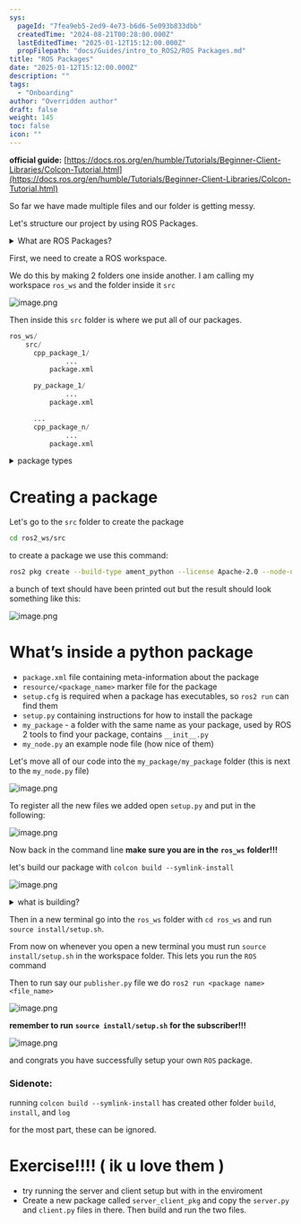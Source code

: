 ```yaml
---
sys:
  pageId: "7fea9eb5-2ed9-4e73-b6d6-5e093b833dbb"
  createdTime: "2024-08-21T00:28:00.000Z"
  lastEditedTime: "2025-01-12T15:12:00.000Z"
  propFilepath: "docs/Guides/intro_to_ROS2/ROS Packages.md"
title: "ROS Packages"
date: "2025-01-12T15:12:00.000Z"
description: ""
tags:
  - "Onboarding"
author: "Overridden author"
draft: false
weight: 145
toc: false
icon: ""
---
```


**official guide:** [https://docs.ros.org/en/humble/Tutorials/Beginner-Client-Libraries/Colcon-Tutorial.html](https://docs.ros.org/en/humble/Tutorials/Beginner-Client-Libraries/Colcon-Tutorial.html)

So far we have made multiple files and our folder is getting messy.

Let's structure our project by using ROS Packages.

<details>

<summary>What are ROS Packages?</summary>

ROS Packages are, as the name implies, packages of code that are highly sharable between ROS developers.

They consist of a folder, `package.xml` file, and source code

```python
      cpp_package_1/
		      ... imagine much code files here ..
          package.xml
```

</details>

First, we need to create a ROS workspace.

We do this by making 2 folders one inside another. I am calling my workspace `ros_ws` and the folder inside it `src`

![image.png](https://prod-files-secure.s3.us-west-2.amazonaws.com/d518164a-d88e-44d1-a4ee-3adb3bd8bce0/70706947-fd18-4537-a67b-e12946812d31/image.png?X-Amz-Algorithm=AWS4-HMAC-SHA256&X-Amz-Content-Sha256=UNSIGNED-PAYLOAD&X-Amz-Credential=ASIAZI2LB4663YLJOSQM%2F20250705%2Fus-west-2%2Fs3%2Faws4_request&X-Amz-Date=20250705T131932Z&X-Amz-Expires=3600&X-Amz-Security-Token=IQoJb3JpZ2luX2VjEDgaCXVzLXdlc3QtMiJGMEQCICvUWviXHbJuULcKPqodNVEj484yvyhO96S4CUktIhnOAiAqIzvdL9lWffgfMdI2ia2X5yfMb28jujlZVT5cd3Qo6ir%2FAwhBEAAaDDYzNzQyMzE4MzgwNSIMMVstIxz4CcoPS%2FZTKtwDBuV8NLQi7xL15%2B96T8vvUk5XdeXtl5FbJbAQ2TlD9sHu%2F4a9g5m%2BG5xqPb9%2FGNADo1TnkGSFWldkCKTXHc3EBAE2HJsLGb%2BOhYuSnsN5nC83L83MG4Y9BJrZW3WJo6pyFQrAAetSga0ucdiuEpdxoqK9bgKIWa6jX%2B7sCBlgRTU9vAOmnBwyVmT3KIDy3hinjQG33BMF37%2F2Wt86ho6lthnLJuAoqlE5%2FduOgLby%2FS%2FLPOOhcSMMJbUuaf0g10czE%2BcTp6WAJ1sNovJNRFfTOBuaYR0AEGWt4gT60VnXimIpBe%2BhrU8aIGnTx1vA8n0oCpucwyHfk83NDxKAxxTT0NhF8uh37Zl5v%2BY9T0pxYH1uimRBArFB5JA5N4GhgjPaLail%2B4cNkQtjkASCbAiDUm244T0y4KJnNn3pPDteNV6KbC81yb6GEmqK%2Fx9uwINd4sZOJfugifRUh9bgZFqykHm9RvCsuD0tYVX27aKNJPWnEU817KKtfFwitJx10STJ%2B7HU%2FUInPMcC1yTXgHMrZTZeF%2FQQAzf4yFTN9SqliR8Mt7jmBuUKRtvwLkz0%2FnhbhGUkBZa7pGaHGg354fand%2BANB%2FGIZsLy2pAZguH1PpaX%2FO9F2buvcIHMkncwhLGjwwY6pgHPYjYpLdE2UVh88enYfehT8Fb%2BJC01elY6Ypy%2FBdqt8SQCCsG6dPUpT%2F05RcWma9jpPb6NNbGV3JE0l%2BP3BySEQ4%2Bod9390URaHjIwKxNkPA1g4vwWz3iZi3E%2BWzaO73JdN2h6o%2FWk4618KiZaIJuiH%2FETP3vqGW5MUgi%2BHDiqA0ajAjK87qMi%2BKV6OiBzlD%2BSQJRAFFYqlQ72NP6oeKkpEz7XWquQ&X-Amz-Signature=cf630e446d27905a21096e2490e0a5e14dfe8c9b61fece3ff730c1b5a281952d&X-Amz-SignedHeaders=host&x-amz-checksum-mode=ENABLED&x-id=GetObject)

Then inside this `src` folder is where we put all of our packages.

```python
ros_ws/
    src/
      cpp_package_1/
		      ...
          package.xml

      py_package_1/
		      ...
          package.xml

      ...
      cpp_package_n/
		      ...
          package.xml

```

<details>

<summary>package types</summary>

packages can be either `C++` or python.

the intern file structure is different for each but for this guide we will stick to creating python packages

</details>

# Creating a package

Let's go to the `src` folder to create the package

```bash
cd ros2_ws/src
```

to create a package we use this command:

```bash
ros2 pkg create --build-type ament_python --license Apache-2.0 --node-name my_node my_package
```

a bunch of text should have been printed out but the result should look something like this:

![image.png](https://prod-files-secure.s3.us-west-2.amazonaws.com/d518164a-d88e-44d1-a4ee-3adb3bd8bce0/e6cf1e3f-8512-4a3e-b131-079f800bf3e8/image.png?X-Amz-Algorithm=AWS4-HMAC-SHA256&X-Amz-Content-Sha256=UNSIGNED-PAYLOAD&X-Amz-Credential=ASIAZI2LB4663YLJOSQM%2F20250705%2Fus-west-2%2Fs3%2Faws4_request&X-Amz-Date=20250705T131932Z&X-Amz-Expires=3600&X-Amz-Security-Token=IQoJb3JpZ2luX2VjEDgaCXVzLXdlc3QtMiJGMEQCICvUWviXHbJuULcKPqodNVEj484yvyhO96S4CUktIhnOAiAqIzvdL9lWffgfMdI2ia2X5yfMb28jujlZVT5cd3Qo6ir%2FAwhBEAAaDDYzNzQyMzE4MzgwNSIMMVstIxz4CcoPS%2FZTKtwDBuV8NLQi7xL15%2B96T8vvUk5XdeXtl5FbJbAQ2TlD9sHu%2F4a9g5m%2BG5xqPb9%2FGNADo1TnkGSFWldkCKTXHc3EBAE2HJsLGb%2BOhYuSnsN5nC83L83MG4Y9BJrZW3WJo6pyFQrAAetSga0ucdiuEpdxoqK9bgKIWa6jX%2B7sCBlgRTU9vAOmnBwyVmT3KIDy3hinjQG33BMF37%2F2Wt86ho6lthnLJuAoqlE5%2FduOgLby%2FS%2FLPOOhcSMMJbUuaf0g10czE%2BcTp6WAJ1sNovJNRFfTOBuaYR0AEGWt4gT60VnXimIpBe%2BhrU8aIGnTx1vA8n0oCpucwyHfk83NDxKAxxTT0NhF8uh37Zl5v%2BY9T0pxYH1uimRBArFB5JA5N4GhgjPaLail%2B4cNkQtjkASCbAiDUm244T0y4KJnNn3pPDteNV6KbC81yb6GEmqK%2Fx9uwINd4sZOJfugifRUh9bgZFqykHm9RvCsuD0tYVX27aKNJPWnEU817KKtfFwitJx10STJ%2B7HU%2FUInPMcC1yTXgHMrZTZeF%2FQQAzf4yFTN9SqliR8Mt7jmBuUKRtvwLkz0%2FnhbhGUkBZa7pGaHGg354fand%2BANB%2FGIZsLy2pAZguH1PpaX%2FO9F2buvcIHMkncwhLGjwwY6pgHPYjYpLdE2UVh88enYfehT8Fb%2BJC01elY6Ypy%2FBdqt8SQCCsG6dPUpT%2F05RcWma9jpPb6NNbGV3JE0l%2BP3BySEQ4%2Bod9390URaHjIwKxNkPA1g4vwWz3iZi3E%2BWzaO73JdN2h6o%2FWk4618KiZaIJuiH%2FETP3vqGW5MUgi%2BHDiqA0ajAjK87qMi%2BKV6OiBzlD%2BSQJRAFFYqlQ72NP6oeKkpEz7XWquQ&X-Amz-Signature=d8155d127d942ead7e46f742bff1fa95227326facad1b1e472de8dce077ac2e1&X-Amz-SignedHeaders=host&x-amz-checksum-mode=ENABLED&x-id=GetObject)

# What’s inside a python package

- `package.xml` file containing meta-information about the package
- `resource/<package_name>` marker file for the package
- `setup.cfg` is required when a package has executables, so `ros2 run` can find them
- `setup.py` containing instructions for how to install the package
- `my_package` - a folder with the same name as your package, used by ROS 2 tools to find your package, contains `__init__.py`
- `my_node.py` an example node file (how nice of them)

Let's move all of our code into the `my_package/my_package` folder (this is next to the `my_node.py` file)

![image.png](https://prod-files-secure.s3.us-west-2.amazonaws.com/d518164a-d88e-44d1-a4ee-3adb3bd8bce0/9ce58f11-0da9-4d3e-b86d-506a9685d378/image.png?X-Amz-Algorithm=AWS4-HMAC-SHA256&X-Amz-Content-Sha256=UNSIGNED-PAYLOAD&X-Amz-Credential=ASIAZI2LB4663YLJOSQM%2F20250705%2Fus-west-2%2Fs3%2Faws4_request&X-Amz-Date=20250705T131932Z&X-Amz-Expires=3600&X-Amz-Security-Token=IQoJb3JpZ2luX2VjEDgaCXVzLXdlc3QtMiJGMEQCICvUWviXHbJuULcKPqodNVEj484yvyhO96S4CUktIhnOAiAqIzvdL9lWffgfMdI2ia2X5yfMb28jujlZVT5cd3Qo6ir%2FAwhBEAAaDDYzNzQyMzE4MzgwNSIMMVstIxz4CcoPS%2FZTKtwDBuV8NLQi7xL15%2B96T8vvUk5XdeXtl5FbJbAQ2TlD9sHu%2F4a9g5m%2BG5xqPb9%2FGNADo1TnkGSFWldkCKTXHc3EBAE2HJsLGb%2BOhYuSnsN5nC83L83MG4Y9BJrZW3WJo6pyFQrAAetSga0ucdiuEpdxoqK9bgKIWa6jX%2B7sCBlgRTU9vAOmnBwyVmT3KIDy3hinjQG33BMF37%2F2Wt86ho6lthnLJuAoqlE5%2FduOgLby%2FS%2FLPOOhcSMMJbUuaf0g10czE%2BcTp6WAJ1sNovJNRFfTOBuaYR0AEGWt4gT60VnXimIpBe%2BhrU8aIGnTx1vA8n0oCpucwyHfk83NDxKAxxTT0NhF8uh37Zl5v%2BY9T0pxYH1uimRBArFB5JA5N4GhgjPaLail%2B4cNkQtjkASCbAiDUm244T0y4KJnNn3pPDteNV6KbC81yb6GEmqK%2Fx9uwINd4sZOJfugifRUh9bgZFqykHm9RvCsuD0tYVX27aKNJPWnEU817KKtfFwitJx10STJ%2B7HU%2FUInPMcC1yTXgHMrZTZeF%2FQQAzf4yFTN9SqliR8Mt7jmBuUKRtvwLkz0%2FnhbhGUkBZa7pGaHGg354fand%2BANB%2FGIZsLy2pAZguH1PpaX%2FO9F2buvcIHMkncwhLGjwwY6pgHPYjYpLdE2UVh88enYfehT8Fb%2BJC01elY6Ypy%2FBdqt8SQCCsG6dPUpT%2F05RcWma9jpPb6NNbGV3JE0l%2BP3BySEQ4%2Bod9390URaHjIwKxNkPA1g4vwWz3iZi3E%2BWzaO73JdN2h6o%2FWk4618KiZaIJuiH%2FETP3vqGW5MUgi%2BHDiqA0ajAjK87qMi%2BKV6OiBzlD%2BSQJRAFFYqlQ72NP6oeKkpEz7XWquQ&X-Amz-Signature=76fed499cfc80420c647e071c2a1c70cfbf338943884c168b887bb77844ee9b9&X-Amz-SignedHeaders=host&x-amz-checksum-mode=ENABLED&x-id=GetObject)

To register all the new files we added open `setup.py` and put in the following:

![image.png](https://prod-files-secure.s3.us-west-2.amazonaws.com/d518164a-d88e-44d1-a4ee-3adb3bd8bce0/1cd7c262-4cae-4496-9d75-c178537d24a2/image.png?X-Amz-Algorithm=AWS4-HMAC-SHA256&X-Amz-Content-Sha256=UNSIGNED-PAYLOAD&X-Amz-Credential=ASIAZI2LB4663YLJOSQM%2F20250705%2Fus-west-2%2Fs3%2Faws4_request&X-Amz-Date=20250705T131932Z&X-Amz-Expires=3600&X-Amz-Security-Token=IQoJb3JpZ2luX2VjEDgaCXVzLXdlc3QtMiJGMEQCICvUWviXHbJuULcKPqodNVEj484yvyhO96S4CUktIhnOAiAqIzvdL9lWffgfMdI2ia2X5yfMb28jujlZVT5cd3Qo6ir%2FAwhBEAAaDDYzNzQyMzE4MzgwNSIMMVstIxz4CcoPS%2FZTKtwDBuV8NLQi7xL15%2B96T8vvUk5XdeXtl5FbJbAQ2TlD9sHu%2F4a9g5m%2BG5xqPb9%2FGNADo1TnkGSFWldkCKTXHc3EBAE2HJsLGb%2BOhYuSnsN5nC83L83MG4Y9BJrZW3WJo6pyFQrAAetSga0ucdiuEpdxoqK9bgKIWa6jX%2B7sCBlgRTU9vAOmnBwyVmT3KIDy3hinjQG33BMF37%2F2Wt86ho6lthnLJuAoqlE5%2FduOgLby%2FS%2FLPOOhcSMMJbUuaf0g10czE%2BcTp6WAJ1sNovJNRFfTOBuaYR0AEGWt4gT60VnXimIpBe%2BhrU8aIGnTx1vA8n0oCpucwyHfk83NDxKAxxTT0NhF8uh37Zl5v%2BY9T0pxYH1uimRBArFB5JA5N4GhgjPaLail%2B4cNkQtjkASCbAiDUm244T0y4KJnNn3pPDteNV6KbC81yb6GEmqK%2Fx9uwINd4sZOJfugifRUh9bgZFqykHm9RvCsuD0tYVX27aKNJPWnEU817KKtfFwitJx10STJ%2B7HU%2FUInPMcC1yTXgHMrZTZeF%2FQQAzf4yFTN9SqliR8Mt7jmBuUKRtvwLkz0%2FnhbhGUkBZa7pGaHGg354fand%2BANB%2FGIZsLy2pAZguH1PpaX%2FO9F2buvcIHMkncwhLGjwwY6pgHPYjYpLdE2UVh88enYfehT8Fb%2BJC01elY6Ypy%2FBdqt8SQCCsG6dPUpT%2F05RcWma9jpPb6NNbGV3JE0l%2BP3BySEQ4%2Bod9390URaHjIwKxNkPA1g4vwWz3iZi3E%2BWzaO73JdN2h6o%2FWk4618KiZaIJuiH%2FETP3vqGW5MUgi%2BHDiqA0ajAjK87qMi%2BKV6OiBzlD%2BSQJRAFFYqlQ72NP6oeKkpEz7XWquQ&X-Amz-Signature=8537f4359d0f54d6720a2f9c44bfa9c8105fc701e4b9fc1418be3744b1d6b6b1&X-Amz-SignedHeaders=host&x-amz-checksum-mode=ENABLED&x-id=GetObject)

Now back in the command line **make sure you are in the** **`ros_ws`** **folder!!!**

let's build our package with `colcon build --symlink-install`

![image.png](https://prod-files-secure.s3.us-west-2.amazonaws.com/d518164a-d88e-44d1-a4ee-3adb3bd8bce0/2f2a0d27-b173-48fd-b189-5f5c0ce65619/image.png?X-Amz-Algorithm=AWS4-HMAC-SHA256&X-Amz-Content-Sha256=UNSIGNED-PAYLOAD&X-Amz-Credential=ASIAZI2LB4663YLJOSQM%2F20250705%2Fus-west-2%2Fs3%2Faws4_request&X-Amz-Date=20250705T131932Z&X-Amz-Expires=3600&X-Amz-Security-Token=IQoJb3JpZ2luX2VjEDgaCXVzLXdlc3QtMiJGMEQCICvUWviXHbJuULcKPqodNVEj484yvyhO96S4CUktIhnOAiAqIzvdL9lWffgfMdI2ia2X5yfMb28jujlZVT5cd3Qo6ir%2FAwhBEAAaDDYzNzQyMzE4MzgwNSIMMVstIxz4CcoPS%2FZTKtwDBuV8NLQi7xL15%2B96T8vvUk5XdeXtl5FbJbAQ2TlD9sHu%2F4a9g5m%2BG5xqPb9%2FGNADo1TnkGSFWldkCKTXHc3EBAE2HJsLGb%2BOhYuSnsN5nC83L83MG4Y9BJrZW3WJo6pyFQrAAetSga0ucdiuEpdxoqK9bgKIWa6jX%2B7sCBlgRTU9vAOmnBwyVmT3KIDy3hinjQG33BMF37%2F2Wt86ho6lthnLJuAoqlE5%2FduOgLby%2FS%2FLPOOhcSMMJbUuaf0g10czE%2BcTp6WAJ1sNovJNRFfTOBuaYR0AEGWt4gT60VnXimIpBe%2BhrU8aIGnTx1vA8n0oCpucwyHfk83NDxKAxxTT0NhF8uh37Zl5v%2BY9T0pxYH1uimRBArFB5JA5N4GhgjPaLail%2B4cNkQtjkASCbAiDUm244T0y4KJnNn3pPDteNV6KbC81yb6GEmqK%2Fx9uwINd4sZOJfugifRUh9bgZFqykHm9RvCsuD0tYVX27aKNJPWnEU817KKtfFwitJx10STJ%2B7HU%2FUInPMcC1yTXgHMrZTZeF%2FQQAzf4yFTN9SqliR8Mt7jmBuUKRtvwLkz0%2FnhbhGUkBZa7pGaHGg354fand%2BANB%2FGIZsLy2pAZguH1PpaX%2FO9F2buvcIHMkncwhLGjwwY6pgHPYjYpLdE2UVh88enYfehT8Fb%2BJC01elY6Ypy%2FBdqt8SQCCsG6dPUpT%2F05RcWma9jpPb6NNbGV3JE0l%2BP3BySEQ4%2Bod9390URaHjIwKxNkPA1g4vwWz3iZi3E%2BWzaO73JdN2h6o%2FWk4618KiZaIJuiH%2FETP3vqGW5MUgi%2BHDiqA0ajAjK87qMi%2BKV6OiBzlD%2BSQJRAFFYqlQ72NP6oeKkpEz7XWquQ&X-Amz-Signature=11444516a37fcb2c7e23fa280987db766dbb19403a06e9a1e8ac884d1020914e&X-Amz-SignedHeaders=host&x-amz-checksum-mode=ENABLED&x-id=GetObject)

<details>

<summary>what is building?</summary>

if you are a CS major at Rose-Hulman you will learn the answer to this in CSSE132

but TLDR; is it combines all the code files into one program that can be run easily 

</details>

Then in a new terminal go into the `ros_ws` folder with `cd ros_ws` and run `source install/setup.sh`. 

From now on whenever you open a new terminal you must run `source install/setup.sh` in the workspace folder. This lets you run the `ROS` command

Then to run say our `publisher.py` file we do `ros2 run <package name> <file_name>`

![image.png](https://prod-files-secure.s3.us-west-2.amazonaws.com/d518164a-d88e-44d1-a4ee-3adb3bd8bce0/4f4b1219-3a44-4632-aa0a-ce3471699f59/image.png?X-Amz-Algorithm=AWS4-HMAC-SHA256&X-Amz-Content-Sha256=UNSIGNED-PAYLOAD&X-Amz-Credential=ASIAZI2LB4663YLJOSQM%2F20250705%2Fus-west-2%2Fs3%2Faws4_request&X-Amz-Date=20250705T131933Z&X-Amz-Expires=3600&X-Amz-Security-Token=IQoJb3JpZ2luX2VjEDgaCXVzLXdlc3QtMiJGMEQCICvUWviXHbJuULcKPqodNVEj484yvyhO96S4CUktIhnOAiAqIzvdL9lWffgfMdI2ia2X5yfMb28jujlZVT5cd3Qo6ir%2FAwhBEAAaDDYzNzQyMzE4MzgwNSIMMVstIxz4CcoPS%2FZTKtwDBuV8NLQi7xL15%2B96T8vvUk5XdeXtl5FbJbAQ2TlD9sHu%2F4a9g5m%2BG5xqPb9%2FGNADo1TnkGSFWldkCKTXHc3EBAE2HJsLGb%2BOhYuSnsN5nC83L83MG4Y9BJrZW3WJo6pyFQrAAetSga0ucdiuEpdxoqK9bgKIWa6jX%2B7sCBlgRTU9vAOmnBwyVmT3KIDy3hinjQG33BMF37%2F2Wt86ho6lthnLJuAoqlE5%2FduOgLby%2FS%2FLPOOhcSMMJbUuaf0g10czE%2BcTp6WAJ1sNovJNRFfTOBuaYR0AEGWt4gT60VnXimIpBe%2BhrU8aIGnTx1vA8n0oCpucwyHfk83NDxKAxxTT0NhF8uh37Zl5v%2BY9T0pxYH1uimRBArFB5JA5N4GhgjPaLail%2B4cNkQtjkASCbAiDUm244T0y4KJnNn3pPDteNV6KbC81yb6GEmqK%2Fx9uwINd4sZOJfugifRUh9bgZFqykHm9RvCsuD0tYVX27aKNJPWnEU817KKtfFwitJx10STJ%2B7HU%2FUInPMcC1yTXgHMrZTZeF%2FQQAzf4yFTN9SqliR8Mt7jmBuUKRtvwLkz0%2FnhbhGUkBZa7pGaHGg354fand%2BANB%2FGIZsLy2pAZguH1PpaX%2FO9F2buvcIHMkncwhLGjwwY6pgHPYjYpLdE2UVh88enYfehT8Fb%2BJC01elY6Ypy%2FBdqt8SQCCsG6dPUpT%2F05RcWma9jpPb6NNbGV3JE0l%2BP3BySEQ4%2Bod9390URaHjIwKxNkPA1g4vwWz3iZi3E%2BWzaO73JdN2h6o%2FWk4618KiZaIJuiH%2FETP3vqGW5MUgi%2BHDiqA0ajAjK87qMi%2BKV6OiBzlD%2BSQJRAFFYqlQ72NP6oeKkpEz7XWquQ&X-Amz-Signature=1360d237ba51910df902e5d32c436f3acda97b0518b1506ab343e4ebc09f19b2&X-Amz-SignedHeaders=host&x-amz-checksum-mode=ENABLED&x-id=GetObject)

**remember to run** **`source install/setup.sh`** **for the subscriber!!!**

![image.png](https://prod-files-secure.s3.us-west-2.amazonaws.com/d518164a-d88e-44d1-a4ee-3adb3bd8bce0/02121119-dad4-49ec-8356-c956108b4243/image.png?X-Amz-Algorithm=AWS4-HMAC-SHA256&X-Amz-Content-Sha256=UNSIGNED-PAYLOAD&X-Amz-Credential=ASIAZI2LB4663YLJOSQM%2F20250705%2Fus-west-2%2Fs3%2Faws4_request&X-Amz-Date=20250705T131933Z&X-Amz-Expires=3600&X-Amz-Security-Token=IQoJb3JpZ2luX2VjEDgaCXVzLXdlc3QtMiJGMEQCICvUWviXHbJuULcKPqodNVEj484yvyhO96S4CUktIhnOAiAqIzvdL9lWffgfMdI2ia2X5yfMb28jujlZVT5cd3Qo6ir%2FAwhBEAAaDDYzNzQyMzE4MzgwNSIMMVstIxz4CcoPS%2FZTKtwDBuV8NLQi7xL15%2B96T8vvUk5XdeXtl5FbJbAQ2TlD9sHu%2F4a9g5m%2BG5xqPb9%2FGNADo1TnkGSFWldkCKTXHc3EBAE2HJsLGb%2BOhYuSnsN5nC83L83MG4Y9BJrZW3WJo6pyFQrAAetSga0ucdiuEpdxoqK9bgKIWa6jX%2B7sCBlgRTU9vAOmnBwyVmT3KIDy3hinjQG33BMF37%2F2Wt86ho6lthnLJuAoqlE5%2FduOgLby%2FS%2FLPOOhcSMMJbUuaf0g10czE%2BcTp6WAJ1sNovJNRFfTOBuaYR0AEGWt4gT60VnXimIpBe%2BhrU8aIGnTx1vA8n0oCpucwyHfk83NDxKAxxTT0NhF8uh37Zl5v%2BY9T0pxYH1uimRBArFB5JA5N4GhgjPaLail%2B4cNkQtjkASCbAiDUm244T0y4KJnNn3pPDteNV6KbC81yb6GEmqK%2Fx9uwINd4sZOJfugifRUh9bgZFqykHm9RvCsuD0tYVX27aKNJPWnEU817KKtfFwitJx10STJ%2B7HU%2FUInPMcC1yTXgHMrZTZeF%2FQQAzf4yFTN9SqliR8Mt7jmBuUKRtvwLkz0%2FnhbhGUkBZa7pGaHGg354fand%2BANB%2FGIZsLy2pAZguH1PpaX%2FO9F2buvcIHMkncwhLGjwwY6pgHPYjYpLdE2UVh88enYfehT8Fb%2BJC01elY6Ypy%2FBdqt8SQCCsG6dPUpT%2F05RcWma9jpPb6NNbGV3JE0l%2BP3BySEQ4%2Bod9390URaHjIwKxNkPA1g4vwWz3iZi3E%2BWzaO73JdN2h6o%2FWk4618KiZaIJuiH%2FETP3vqGW5MUgi%2BHDiqA0ajAjK87qMi%2BKV6OiBzlD%2BSQJRAFFYqlQ72NP6oeKkpEz7XWquQ&X-Amz-Signature=9652334562d9818980910308b3aec49cd9b9bf72f0d5cddf148f6f208381e326&X-Amz-SignedHeaders=host&x-amz-checksum-mode=ENABLED&x-id=GetObject)

and congrats you have successfully setup your own `ROS` package.

### Sidenote:

running `colcon build --symlink-install` has created other folder `build`, `install`, and `log`

for the most part, these can be ignored.

# Exercise!!!! ( ik u love them )

- try running the server and client setup but with in the enviroment
- Create a new package called `server_client_pkg` and copy the `server.py` and `client.py` files in there. Then build and run the two files.
